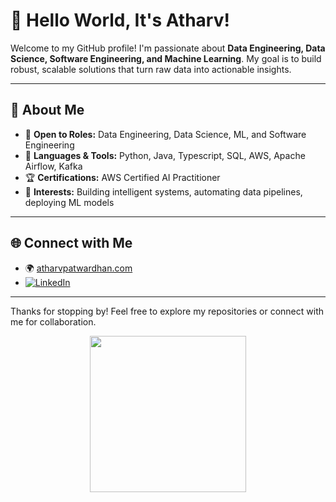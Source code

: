 # 👋 Hello World, It's Atharv!

Welcome to my GitHub profile! I'm passionate about **Data Engineering, Data Science, Software Engineering, and Machine Learning**. My goal is to build robust, scalable solutions that turn raw data into actionable insights.

---

## 🚀 About Me

- 💼 **Open to Roles:** Data Engineering, Data Science, ML, and Software Engineering
- 🐍 **Languages & Tools:** Python, Java, Typescript, SQL, AWS, Apache Airflow, Kafka
- 🏆 **Certifications:** AWS Certified AI Practitioner
- 🎯 **Interests:** Building intelligent systems, automating data pipelines, deploying ML models

---

## 🌐 Connect with Me

- 🌍 [atharvpatwardhan.com](https://atharvpatwardhan.com)
- [![LinkedIn](https://img.shields.io/badge/LinkedIn-Profile-blue?logo=linkedin)](https://www.linkedin.com/in/atharv-patwardhan/)
---

Thanks for stopping by! Feel free to explore my repositories or connect with me for collaboration.

<p align="center"><img src="https://media.giphy.com/media/TNf5oSRelTeI8/giphy.gif" width="250" /></p>


